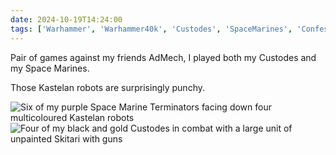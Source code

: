 ```yaml
---
date: 2024-10-19T14:24:00
tags: ['Warhammer', 'Warhammer40k', 'Custodes', 'SpaceMarines', 'Confessors', 'AdMech']
---
```


Pair of games against my friends AdMech, I played both my Custodes and my Space Marines.

Those Kastelan robots are surprisingly punchy.

![Six of my purple Space Marine Terminators facing down four multicoloured Kastelan robots](https://cdn.geekyaubergine.com/2024/10/19/IMG_7905.jpeg)
![Four of my black and gold Custodes in combat with a large unit of unpainted Skitari with guns](https://cdn.geekyaubergine.com/2024/10/19/IMG_7915.jpeg)
